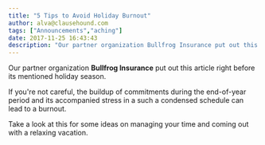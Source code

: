 ```yaml
---
title: "5 Tips to Avoid Holiday Burnout"
author: alva@clausehound.com
tags: ["Announcements","aching"]
date: 2017-11-25 16:43:43
description: "Our partner organization Bullfrog Insurance put out this article right before its mentioned holiday season."
---
```




Our partner organization **Bullfrog Insurance** put out this article right before its mentioned holiday season.

If you're not careful, the buildup of commitments during the end-of-year period and its accompanied stress in a such a condensed schedule can lead to a burnout.

Take a look at this for some ideas on managing your time and coming out with a relaxing vacation.
